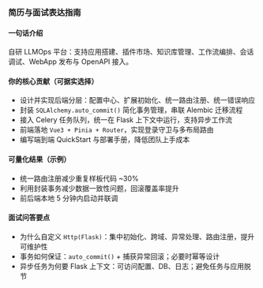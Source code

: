 ### 简历与面试表达指南

#### 一句话介绍
自研 LLMOps 平台：支持应用搭建、插件市场、知识库管理、工作流编排、会话调试、WebApp 发布与 OpenAPI 接入。

#### 你的核心贡献（可据实选择）
- 设计并实现后端分层：配置中心、扩展初始化、统一路由注册、统一错误响应
- 封装 `SQLAlchemy.auto_commit()` 简化事务管理，串联 Alembic 迁移流程
- 接入 Celery 任务队列，统一在 Flask 上下文中运行，支持异步工作流
- 前端落地 `Vue3 + Pinia + Router`，实现登录守卫与多布局路由
- 编写端到端 QuickStart 与部署手册，降低团队上手成本

#### 可量化结果（示例）
- 统一路由注册减少重复样板代码 ~30%
- 利用封装事务减少数据一致性问题，回滚覆盖率提升
- 前后端本地 5 分钟内启动并联调

#### 面试问答要点
- 为什么自定义 `Http(Flask)`：集中初始化、跨域、异常处理、路由注册，提升可维护性
- 事务如何保证：`auto_commit()` + 捕获异常回滚；必要时幂等设计
- 异步任务为何要 Flask 上下文：可访问配置、DB、日志；避免任务与应用脱节



